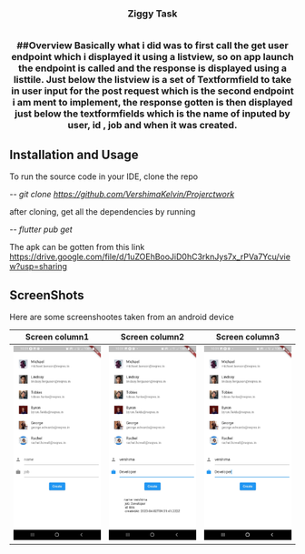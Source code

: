 
<h3 align="center">Ziggy Task</>
<br/><br/>  
<div align="center">

</div>


##Overview
Basically what i did was to first call the get user endpoint which i displayed it using a listview, so on app launch the endpoint is called and the response is displayed using a listtile. Just below the listview is a set of Textformfield to take in user input for the post request which is the second endpoint i am ment to implement, the response gotten is then displayed just below the textformfields which is the name of inputed by user, id , job and when it was created.


## Installation and Usage
To run the source code in your IDE, clone the repo

*--  git clone https://github.com/VershimaKelvin/Projerctwork*

after cloning, get all the dependencies by running

*-- flutter pub get*

The apk can be gotten from this link https://drive.google.com/file/d/1uZOEhBooJiD0hC3rknJys7x_rPVa7Ycu/view?usp=sharing




## ScreenShots

Here are some screenshootes taken from an android device

|               Screen column1                |               Screen column2                |               Screen column3                |
|:-------------------------------------------:|:-------------------------------------------:|:-------------------------------------------:|
|    <img src="assets/1.jpg" width="300"/>    |    <img src="assets/2.jpg" width="300"/>    |    <img src="assets/3.jpg" width="300"/>    |














